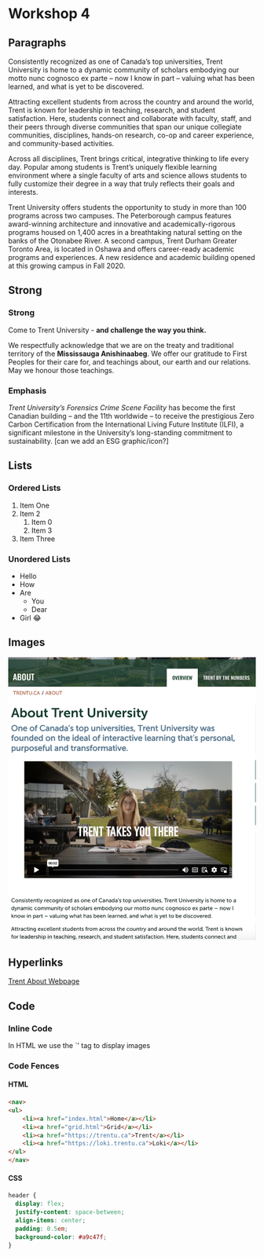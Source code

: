 # Workshop 4

## Paragraphs
Consistently recognized as one of Canada’s top universities, Trent University is home to a dynamic community of scholars embodying our motto nunc cognosco ex parte – now I know in part – valuing what has been learned, and what is yet to be discovered.

Attracting excellent students from across the country and around the world, Trent is known for leadership in teaching, research, and student satisfaction. Here, students connect and collaborate with faculty, staff, and their peers through diverse communities that span our unique collegiate communities, disciplines, hands-on research, co-op and career experience, and community-based activities.

Across all disciplines, Trent brings critical, integrative thinking to life every day. Popular among students is Trent’s uniquely flexible learning environment where a single faculty of arts and science allows students to fully customize their degree in a way that truly reflects their goals and interests.

Trent University offers students the opportunity to study in more than 100 programs across two campuses. The Peterborough campus features award-winning architecture and innovative and academically-rigorous programs housed on 1,400 acres in a breathtaking natural setting on the banks of the Otonabee River. A second campus, Trent Durham Greater Toronto Area, is located in Oshawa and offers career-ready academic programs and experiences. A new residence and academic building opened at this growing campus in Fall 2020.

## Strong

### Strong

Come to Trent University - **and challenge the way you think.**

We respectfully acknowledge that we are on the treaty and traditional territory of the **Mississauga Anishinaabeg**. We offer our gratitude to First Peoples for their care for, and teachings about, our earth and our relations. May we honour those teachings.

### Emphasis

_Trent University’s Forensics Crime Scene Facility_ has become the first Canadian building – and the 11th worldwide – to receive the prestigious Zero Carbon Certification from the International Living Future Institute (ILFI), a significant milestone in the University’s long-standing commitment to sustainability. [can we add an ESG graphic/icon?]
## Lists

### Ordered Lists
1. Item One
2. Item 2
    1. Item 0
    2. Item 3
3. Item Three

### Unordered Lists
- Hello
- How 
- Are
    - You 
    - Dear
- Girl :joy:

## Images
![Preview of the webpage for class](./img/Screen%20Shot%202025-01-31%20at%202.02.37%20PM.png)

## Hyperlinks
[Trent About Webpage](https://www.trentu.ca/about/)

## Code

### Inline Code
In HTML we use the `<img>' tag to display images
### Code Fences

#### HTML

```html
<nav>
<ul>
    <li><a href="index.html">Home</a></li>
    <li><a href="grid.html">Grid</a></li>
    <li><a href="https://trentu.ca">Trent</a></li>
    <li><a href="https://loki.trentu.ca">Loki</a></li>
</ul>
</nav>
```

#### CSS

```css
header {
  display: flex;
  justify-content: space-between;
  align-items: center;
  padding: 0.5em;
  background-color: #a9c47f;
}
```
